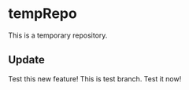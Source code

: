 # tempRepo

This is a temporary repository.

## Update
 Test this new feature!
 This is test branch. Test it now!

